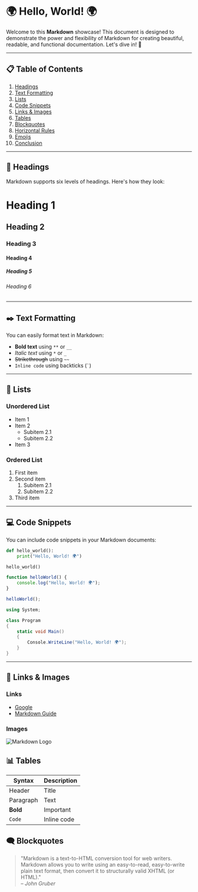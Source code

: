 # 🌍 Hello, World! 🌍

Welcome to this **Markdown** showcase! This document is designed to demonstrate the power and flexibility of Markdown for creating beautiful, readable, and functional documentation. Let's dive in! 🚀

---

## 📋 Table of Contents
1. [Headings](#-headings)
2. [Text Formatting](#-text-formatting)
3. [Lists](#-lists)
4. [Code Snippets](#-code-snippets)
5. [Links & Images](#-links--images)
6. [Tables](#-tables)
7. [Blockquotes](#-blockquotes)
8. [Horizontal Rules](#-horizontal-rules)
9. [Emojis](#-emojis)
10. [Conclusion](#-conclusion)

---

## 📑 Headings

Markdown supports six levels of headings. Here's how they look:

# Heading 1
## Heading 2
### Heading 3
#### Heading 4
##### Heading 5
###### Heading 6

---

## ✒️ Text Formatting

You can easily format text in Markdown:

- **Bold text** using `**` or `__`
- *Italic text* using `*` or `_`
- ~~Strikethrough~~ using `~~`
- `Inline code` using backticks (`` ` ``)

---

## 📜 Lists

### Unordered List
- Item 1
- Item 2
  - Subitem 2.1
  - Subitem 2.2
- Item 3

### Ordered List
1. First item
2. Second item
   1. Subitem 2.1
   2. Subitem 2.2
3. Third item

---

## 💻 Code Snippets

You can include code snippets in your Markdown documents:

```python
def hello_world():
    print("Hello, World! 🌍")

hello_world()
```
```javascript
function helloWorld() {
    console.log("Hello, World! 🌍");
}

helloWorld();
```

```c#
using System;

class Program
{
    static void Main()
    {
        Console.WriteLine("Hello, World! 🌍");
    }
}
```

---

## 🔗 Links & Images

### Links
- [Google](https://www.google.com)
- [Markdown Guide](https://www.markdownguide.org)

### Images 
![Markdown Logo](https://markdown-here.com/img/icon256.png)

## 📊 Tables

| Syntax      | Description |
| ----------- | ----------- |
| Header      | Title       |
| Paragraph   | Text        |
| **Bold**    | Important   |
| `Code`      | Inline code |

## 🗨️ Blockquotes

> "Markdown is a text-to-HTML conversion tool for web writers. Markdown allows you to write using an easy-to-read, easy-to-write plain text format, then convert it to structurally valid XHTML (or HTML)."  
> – *John Gruber*